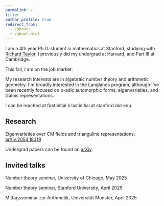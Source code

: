 ```yaml
---
permalink: /
title:
author_profile: true
redirect_from: 
  - /about/
  - /about.html
---
```


I am a 4th year Ph.D. student in mathematics at Stanford, studying with [Richard Taylor](https://virtualmath1.stanford.edu/~rltaylor/). I previously did my undergrad at Harvard, and Part III at Cambridge.

This fall, I am on the job market.

My research interests are in algebraic number theory and arithmetic geometry. I'm broadly interested in the Langlands program, although I've been recently focused on p-adic automorphic forms, eigenvarieties, and Galois representations.

I can be reached at firstinitial k lastinitial at stanford dot edu.

## Research
Eigenvarieties over CM fields and trianguline representations. [arXiv.2054.18319](https://arxiv.org/abs/2504.18319)

Undergrad papers can be found on [arXiv](https://arxiv.org/search/?query=McDonald%2C+Vaughan&searchtype=author&abstracts=show&order=-announced_date_first&size=50).



## Invited talks

Number theory seminar, University of Chicago, May 2025

Number theory seminar, Stanford University, April 2025

Mittagsseminar zur Arithmetik, Universität Münster, April 2025

